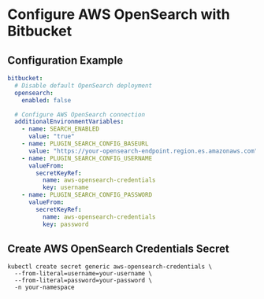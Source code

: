 # Configure AWS OpenSearch with Bitbucket

## Configuration Example

```yaml
bitbucket:
  # Disable default OpenSearch deployment
  opensearch:
    enabled: false

  # Configure AWS OpenSearch connection
  additionalEnvironmentVariables:
    - name: SEARCH_ENABLED
      value: "true"
    - name: PLUGIN_SEARCH_CONFIG_BASEURL
      value: "https://your-opensearch-endpoint.region.es.amazonaws.com"
    - name: PLUGIN_SEARCH_CONFIG_USERNAME
      valueFrom:
        secretKeyRef:
          name: aws-opensearch-credentials
          key: username
    - name: PLUGIN_SEARCH_CONFIG_PASSWORD
      valueFrom:
        secretKeyRef:
          name: aws-opensearch-credentials
          key: password
```

## Create AWS OpenSearch Credentials Secret

```shell
kubectl create secret generic aws-opensearch-credentials \
  --from-literal=username=your-username \
  --from-literal=password=your-password \
  -n your-namespace
``` 